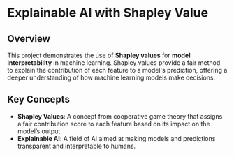 # Explainable AI with Shapley Value

## Overview

This project demonstrates the use of **Shapley values** for **model interpretability** in machine learning. Shapley values provide a fair method to explain the contribution of each feature to a model's prediction, offering a deeper understanding of how machine learning models make decisions.

## Key Concepts

- **Shapley Values**: A concept from cooperative game theory that assigns a fair contribution score to each feature based on its impact on the model’s output.
- **Explainable AI**: A field of AI aimed at making models and predictions transparent and interpretable to humans.

